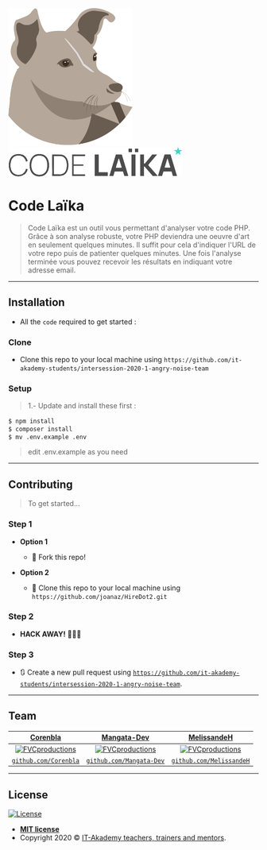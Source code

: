 <img src="public/images/laika.png" width="250" style="object-fit:cover;"/>
<img src="public/images/logodark.png" />

# Code Laïka

> Code Laïka est un outil vous permettant d'analyser votre code PHP. Grâce à son analyse robuste, votre PHP deviendra une oeuvre d'art en seulement quelques minutes. Il suffit pour cela d'indiquer l'URL de votre repo puis de patienter quelques minutes. Une fois l'analyse terminée vous pouvez recevoir les résultats en indiquant votre adresse email. 

---

## Installation

- All the `code` required to get started :

### Clone

- Clone this repo to your local machine using `https://github.com/it-akademy-students/intersession-2020-1-angry-noise-team`

### Setup

> 1.- Update and install these first :

```shell
$ npm install
$ composer install
$ mv .env.example .env
```

> edit .env.example as you need

---


## Contributing

> To get started...

### Step 1

- **Option 1**
    - 🍴 Fork this repo!

- **Option 2**
    - 👯 Clone this repo to your local machine using `https://github.com/joanaz/HireDot2.git`

### Step 2

- **HACK AWAY!** 🔨🔨🔨

### Step 3

- 🔃 Create a new pull request using <a href="https://github.com/it-akademy-students/intersession-2020-1-angry-noise-team" target="_blank">`https://github.com/it-akademy-students/intersession-2020-1-angry-noise-team`</a>.

---

## Team

| <a href="https://github.com/Corenbla" target="_blank">**Corenbla**</a> | <a href="https://github.com/Mangata-Dev" target="_blank">**Mangata-Dev**</a> | <a href="https://github.com/MelissandeH" target="_blank">**MelissandeH**</a> |
| :---: |:---:| :---:|
| [![FVCproductions](https://avatars2.githubusercontent.com/u/46323869?s=460&u=4e0f7c3724d1bfe73e34ae08ef683dab0fe1c12d&v=4?s=200)](https://github.com/Corenbla)    | [![FVCproductions](https://avatars1.githubusercontent.com/u/44689875?s=460&v=4?s=200)](https://github.com/Mangata-Dev) | [![FVCproductions](https://avatars0.githubusercontent.com/u/35277280?s=460&u=b45bf290db4fc303a207117689b3be2fb8e96d1d&v=4?s=200)](https://github.com/MelissandeH)  |
| <a href="https://github.com/Corenbla" target="_blank">`github.com/Corenbla`</a> | <a href="https://github.com/Mangata-Dev" target="_blank">`github.com/Mangata-Dev`</a> | <a href="https://github.com/MelissandeH" target="_blank">`github.com/MelissandeH`</a> |

---

## License

[![License](http://img.shields.io/:license-mit-blue.svg?style=flat-square)](http://badges.mit-license.org)

- **[MIT license](http://opensource.org/licenses/mit-license.php)**
- Copyright 2020 © <a href="https://github.com/itakademy" target="_blank">IT-Akademy teachers, trainers and mentors</a>.
